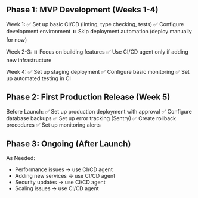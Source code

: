 ## Phase 1: MVP Development (Weeks 1-4)

Week 1:
✅ Set up basic CI/CD (linting, type checking, tests)
✅ Configure development environment
⏸️ Skip deployment automation (deploy manually for now)

Week 2-3:
⏸️ Focus on building features
✅ Use CI/CD agent only if adding new infrastructure

Week 4:
✅ Set up staging deployment
✅ Configure basic monitoring
✅ Set up automated testing in CI

## Phase 2: First Production Release (Week 5)

Before Launch:
✅ Set up production deployment with approval
✅ Configure database backups
✅ Set up error tracking (Sentry)
✅ Create rollback procedures
✅ Set up monitoring alerts

## Phase 3: Ongoing (After Launch)

As Needed:

- Performance issues → use CI/CD agent
- Adding new services → use CI/CD agent
- Security updates → use CI/CD agent
- Scaling issues → use CI/CD agent
